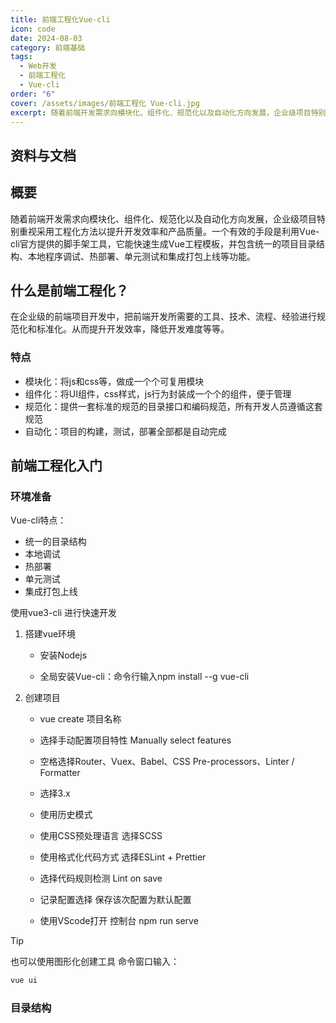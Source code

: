 ```yaml
---
title: 前端工程化Vue-cli
icon: code
date: 2024-08-03
category: 前端基础
tags:
  - Web开发
  - 前端工程化
  - Vue-cli
order: "6"
cover: /assets/images/前端工程化 Vue-cli.jpg
excerpt: 随着前端开发需求向模块化、组件化、规范化以及自动化方向发展，企业级项目特别重视采用工程化方法以提升开发效率和产品质量。一个有效的手段是利用Vue-cli官方提供的脚手架工具，它能快速生成Vue工程模板，并包含统一的项目目录结构、本地程序调试、热部署、单元测试和集成打包上线等功能。
---
```

## 资料与文档

<NavCard arr='[
    {"title": "Vue-cli文档", "url": "https://cli.vuejs.org/zh/guide/creating-a-project.html", "desc": "🛠️ Vue.js 开发的标准工具", "icon": "/navicon/vuepress.png"}
]'></NavCard>

## 概要

随着前端开发需求向模块化、组件化、规范化以及自动化方向发展，企业级项目特别重视采用工程化方法以提升开发效率和产品质量。一个有效的手段是利用Vue-cli官方提供的脚手架工具，它能快速生成Vue工程模板，并包含统一的项目目录结构、本地程序调试、热部署、单元测试和集成打包上线等功能。

## 什么是前端工程化？

在企业级的前端项目开发中，把前端开发所需要的工具、技术、流程、经验进行规范化和标准化。从而提升开发效率，降低开发难度等等。

### 特点

- 模块化：将js和css等，做成一个个可复用模块 
- 组件化：将UI组件，css样式，js行为封装成一个个的组件，便于管理 
- 规范化：提供一套标准的规范的目录接口和编码规范，所有开发人员遵循这套规范 
- 自动化：项目的构建，测试，部署全部都是自动完成

## 前端工程化入门

### 环境准备

Vue-cli特点：

- 统一的目录结构
- 本地调试
- 热部署
- 单元测试
- 集成打包上线

使用vue3-cli 进行快速开发

1. 搭建vue环境

    - 安装Nodejs

    - 全局安装Vue-cli：命令行输入npm install --g vue-cli

2. 创建项目

    - vue create 项目名称

    - 选择手动配置项目特性 Manually select features

    - 空格选择Router、Vuex、Babel、CSS Pre-processors、Linter / Formatter

    - 选择3.x

    - 使用历史模式

    - 使用CSS预处理语言 选择SCSS

    - 使用格式化代码方式 选择ESLint + Prettier

    - 选择代码规则检测 Lint on save

    - 记录配置选择 保存该次配置为默认配置

    - 使用VScode打开 控制台 npm run serve

> [!tip]
> 也可以使用图形化创建工具
> 命令窗口输入：
> ```cmd
> vue ui
> ```

### 目录结构

